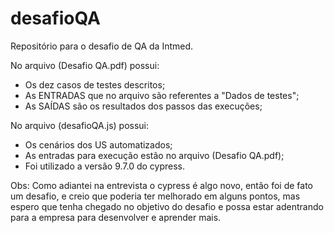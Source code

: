 # desafioQA
Repositório para o desafio de QA da Intmed.

No arquivo (Desafio QA.pdf) possui:
  - Os dez casos de testes descritos;
  - As ENTRADAS que no arquivo são referentes a "Dados de testes";
  - As SAÍDAS são os resultados dos passos das execuções;

No arquivo (desafioQA.js) possui:
  - Os cenários dos US automatizados;
  - As entradas para execução estão no arquivo (Desafio QA.pdf);
  - Foi utilizado a versão 9.7.0 do cypress.

Obs: Como adiantei na entrevista o cypress é algo novo, então foi de fato um desafio, e creio que poderia ter melhorado em alguns pontos, mas espero que tenha chegado no objetivo do desafio e possa estar adentrando para a empresa para desenvolver e aprender mais.
